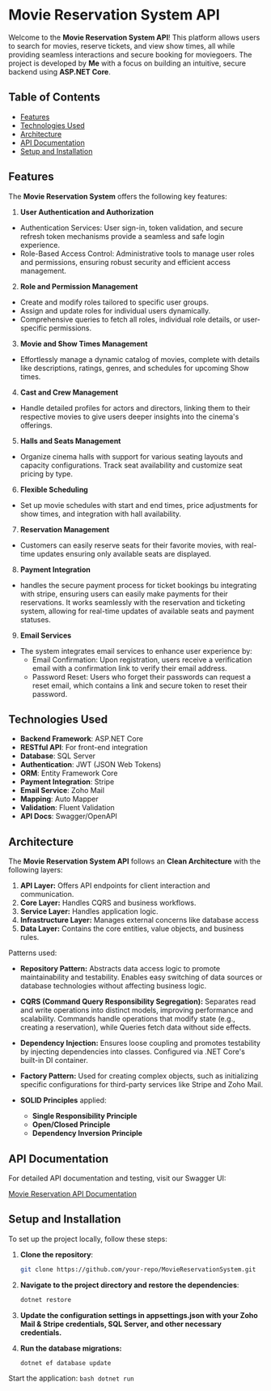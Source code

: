 # Movie Reservation System API

Welcome to the **Movie Reservation System API**! This platform allows users to search for movies, reserve tickets, and view show times, all while providing seamless interactions and secure booking for moviegoers. The project is developed by **Me** with a focus on building an intuitive, secure backend using **ASP.NET Core**.

## Table of Contents

- [Features](#features)
- [Technologies Used](#technologies-used)
- [Architecture](#architecture)
- [API Documentation](#api-documentation)
- [Setup and Installation](#setup-and-installation)

## Features

The **Movie Reservation System** offers the following key features:

1. **User Authentication and Authorization**

- Authentication Services: User sign-in, token validation, and secure refresh token mechanisms provide a seamless and safe login experience.
- Role-Based Access Control: Administrative tools to manage user roles and permissions, ensuring robust security and efficient access management.

2. **Role and Permission Management**

- Create and modify roles tailored to specific user groups.
- Assign and update roles for individual users dynamically.
- Comprehensive queries to fetch all roles, individual role details, or user-specific permissions.

3. **Movie and Show Times Management**

- Effortlessly manage a dynamic catalog of movies, complete with details like descriptions, ratings, genres, and schedules for upcoming Show times.

4. **Cast and Crew Management**

- Handle detailed profiles for actors and directors, linking them to their respective movies to give users deeper insights into the cinema's offerings.

5. **Halls and Seats Management**

- Organize cinema halls with support for various seating layouts and capacity configurations. Track seat availability and customize seat pricing by type.

6. **Flexible Scheduling**

- Set up movie schedules with start and end times, price adjustments for show times, and integration with hall availability.

7. **Reservation Management**

- Customers can easily reserve seats for their favorite movies, with real-time updates ensuring only available seats are displayed.

8. **Payment Integration**

- handles the secure payment process for ticket bookings bu integrating with stripe, ensuring users can easily make payments for their reservations.
  It works seamlessly with the reservation and ticketing system, allowing for real-time updates of available seats and payment statuses.

9. **Email Services**

- The system integrates email services to enhance user experience by:
  - Email Confirmation: Upon registration, users receive a verification email with a confirmation link to verify their email address.
  - Password Reset: Users who forget their passwords can request a reset email, which contains a link and secure token to reset their password.

## Technologies Used

- **Backend Framework**: ASP.NET Core
- **RESTful API**: For front-end integration
- **Database**: SQL Server
- **Authentication**: JWT (JSON Web Tokens)
- **ORM**: Entity Framework Core
- **Payment Integration**: Stripe
- **Email Service**: Zoho Mail
- **Mapping**: Auto Mapper
- **Validation**: Fluent Validation
- **API Docs**: Swagger/OpenAPI

## Architecture

The **Movie Reservation System API** follows an **Clean Architecture** with the following layers:

1. **API Layer:** Offers API endpoints for client interaction and communication.
2. **Core Layer:** Handles CQRS and business workflows.
3. **Service Layer:** Handles application logic.
4. **Infrastructure Layer:** Manages external concerns like database access
5. **Data Layer:** Contains the core entities, value objects, and business rules.

Patterns used:

- **Repository Pattern:**
  Abstracts data access logic to promote maintainability and testability.
  Enables easy switching of data sources or database technologies without affecting business logic.

- **CQRS (Command Query Responsibility Segregation):**
  Separates read and write operations into distinct models, improving performance and scalability.
  Commands handle operations that modify state (e.g., creating a reservation), while Queries fetch data without side effects.

- **Dependency Injection:**
  Ensures loose coupling and promotes testability by injecting dependencies into classes.
  Configured via .NET Core's built-in DI container.

- **Factory Pattern:**
  Used for creating complex objects, such as initializing specific configurations for third-party services like Stripe and Zoho Mail.

- **SOLID Principles** applied:
  - **Single Responsibility Principle**
  - **Open/Closed Principle**
  - **Dependency Inversion Principle**

## API Documentation

For detailed API documentation and testing, visit our Swagger UI:

[Movie Reservation API Documentation](https://cinemaapi.runasp.net/swagger/index.html)

## Setup and Installation

To set up the project locally, follow these steps:

1. **Clone the repository**:

   ```bash
   git clone https://github.com/your-repo/MovieReservationSystem.git
   ```

2. **Navigate to the project directory and restore the dependencies**:

   ```bash
   dotnet restore
   ```

3. **Update the configuration settings in appsettings.json with your Zoho Mail & Stripe credentials, SQL Server, and other necessary credentials.**

4. **Run the database migrations:**

   ```bash
   dotnet ef database update
   ```

Start the application:
`bash
    dotnet run
    `
